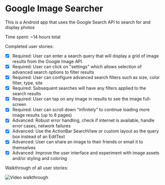 # Google Image Searcher

This is a Android app that uses the Google Search API to search for and display photos

Time spent: ~14 hours total

Completed user stories:

* [x] Required: User can enter a search query that will display a grid of image results from the Google Image API.
* [x] Required: User can click on "settings" which allows selection of advanced search options to filter results
* [x] Required: User can configure advanced search filters such as size, color filter, type, site
* [x] Required: Subsequent searches will have any filters applied to the search results
* [x] Required: User can tap on any image in results to see the image full-screen
* [x] Required: User can scroll down “infinitely” to continue loading more image results (up to 8 pages)
* [x] Advanced: Robust error handling, check if internet is available, handle error cases, network failures
* [x] Advanced: Use the ActionBar SearchView or custom layout as the query box instead of an EditText
* [x] Advanced: User can share an image to their friends or email it to themselves
* [x] Advanced: Improve the user interface and experiment with image assets and/or styling and coloring

Walkthrough of all user stories:

![Video walkthrough](http://i.imgur.com/jbtGkCH.gif)
